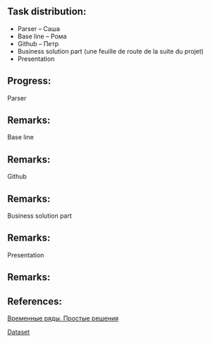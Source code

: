 ## Task distribution:

- Parser – Саша
- Base line – Рома
- Github – Петр
- Business solution part (une feuille de route de la suite du projet)
- Presentation



## Progress:

Parser



## Remarks:
Base line



## Remarks:
Github



## Remarks:

Business solution part



## Remarks:
Presentation



## Remarks:

## References:

[Временные ряды. Простые решения](https://habr.com/ru/post/553658/)

[Dataset](https://opendata.paris.fr/explore/dataset/comptages-routiers-permanents/export/?disjunctive.libelle&disjunctive.etat_trafic&disjunctive.libelle_nd_amont&disjunctive.libelle_nd_aval&sort=t_1h)



